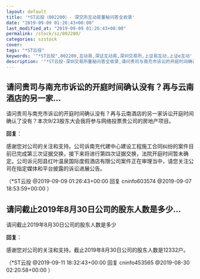 ```yaml
---
layout: default
title: '*ST云投（002200）- 深交所互动易董秘问答全收录'
date: "2019-09-09 01:26:43+00:00"
last_modified_at: "2019-09-09 01:26:43+00:00"
permalink: /stock/sz/002200/
categories: szstock
cover: 
tags: "*ST云投"
keywords: '"*ST云投",002200,互动易,深证互动易,深圳交易所,上证易互动,上证e互动'
description: '"*ST云投-深圳交易所董秘问答全收录,请问贵司与南充市诉讼的开庭时间确认没有？再与云南酒店的另一家诉讼开庭时间确认了没有？本次9/23股东大会我将参与网络投票贵公司的房地产项目。"'
---
```


## 请问贵司与南充市诉讼的开庭时间确认没有？再与云南酒店的另一家...

请问贵司与南充市诉讼的开庭时间确认没有？再与云南酒店的另一家诉讼开庭时间确认了没有？本次9/23股东大会我将参与网络投票贵公司的房地产项目。

**回复**：

感谢您对公司的关注和支持。公司诉南充代建中心建设工程施工合同纠纷的案件目前已完成第三次证据交换，接下来将进行第四次证据交换，法院开庭时间暂未确定。公司诉元阳县红叶温泉国际度假酒店有限公司案件正在审理当中，请您关注公司在指定媒体和平台披露的诉讼进展公告。 

（*ST云投  @2019-09-09 01:26:43+00:00 回复 cninfo603574  @2019-09-07 18:53:59+00:00 ）

## 请问截止2019年8月30日公司的股东人数是多少...

请问截止2019年8月30日公司的股东人数是多少

**回复**：

感谢您对公司的关注和支持。截止2019年8月30日公司的股东人数是12332户。 

（*ST云投  @2019-09-11 18:32:43+00:00 回复 cninfo453565  @2019-08-30 02:20:58+00:00 ）

